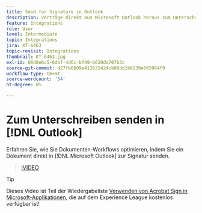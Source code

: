 ```yaml
---
title: Send for Signature in Outlook
description: Verträge direkt aus Microsoft Outlook heraus zum Unterschreiben versenden
feature: Integrations
role: User
level: Intermediate
topic: Integrations
jira: KT-6463
topic-revisit: Integrations
thumbnail: KT-6463.jpg
exl-id: 06d8e6c5-6dbf-4d6c-bf49-b620da707b3c
source-git-commit: d27fb8609e412632424cb88dd1b8239e665964f9
workflow-type: tm+mt
source-wordcount: '54'
ht-degree: 0%

---
```


# Zum Unterschreiben senden in [!DNL Outlook]

Erfahren Sie, wie Sie Dokumenten-Workflows optimieren, indem Sie ein Dokument direkt in [!DNL Microsoft Outlook] zur Signatur senden.

>[!VIDEO](https://video.tv.adobe.com/v/37839?quality=12&learn=on&hidetitle=true)

>[!TIP]
>
>Dieses Video ist Teil der Wiedergabeliste [Verwenden von Acrobat Sign in Microsoft-Applikationen](https://experienceleague.adobe.com/de/playlists/acrobat-sign-integrate-microsoft-apps), die auf dem Experience League kostenlos verfügbar ist!
